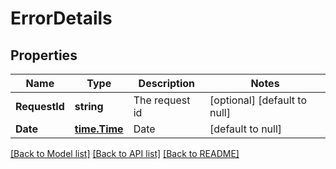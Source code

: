 # ErrorDetails

## Properties
Name | Type | Description | Notes
------------ | ------------- | ------------- | -------------
**RequestId** | **string** | The request id | [optional] [default to null]
**Date** | [**time.Time**](time.Time.md) | Date | [default to null]

[[Back to Model list]](../README.md#documentation-for-models) [[Back to API list]](../README.md#documentation-for-api-endpoints) [[Back to README]](../README.md)


